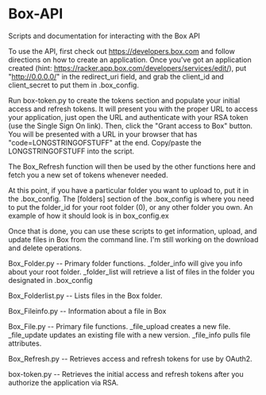 Box-API
=======

Scripts and documentation for interacting with the Box API

To use the API, first check out https://developers.box.com and follow directions on how to create an application.  Once you've got an application created (hint: https://racker.app.box.com/developers/services/edit/), put "http://0.0.0.0/" in the redirect_uri field, and grab the client_id and client_secret to put them in .box_config.

Run box-token.py to create the tokens section and populate your initial access and refresh tokens.  It will present you with the proper URL to access your application, just open the URL and authenticate with your RSA token (use the Single Sign On link).  Then, click the "Grant access to Box" button. You will be presented with a URL in your browser that has "code=LONGSTRINGOFSTUFF" at the end.  Copy/paste the LONGSTRINGOFSTUFF into the script.  
 
The Box_Refresh function will then be used by the other functions here and fetch you a new set of tokens whenever needed.  

At this point, if you have a particular folder you want to upload to, put it in the .box_config.  The [folders] section of the .box_config is where you need to put the folder_id for your root folder (0), or any other folder you own.  An example of how it should look is in box_config.ex

Once that is done, you can use these scripts to get information, upload, and update files in Box from the command line.  I'm still working on the download and delete operations.

Box_Folder.py --
	Primary folder functions.  _folder_info will give you info about your root folder.  _folder_list will retrieve a list of files in the folder you designated in .box_config

Box_Folderlist.py --
	Lists files in the Box folder.

Box_Fileinfo.py --
	Information about a file in Box

Box_File.py --
	Primary file functions.  _file_upload creates a new file.  _file_update updates an existing file with a new version.  _file_info pulls file attributes.

Box_Refresh.py --
	Retrieves access and refresh tokens for use by OAuth2.

box-token.py --
	Retrieves the initial access and refresh tokens after you authorize the application via RSA.



